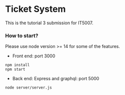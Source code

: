# Ticket System
This is the tutorial 3 submission for IT5007.  
### How to start?
Please use node version >= 14 for some of the features.  
- Front end: port 3000  
```
npm install
npm start
```
- Back end: Express and graphql: port 5000
```
node server/server.js
```
